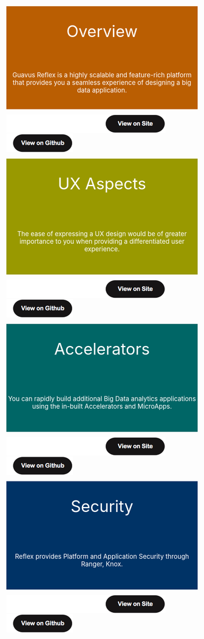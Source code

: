 
<div style="background-color:rgb(186,94,2); text-align:center; vertical-align: middle; padding:40px 0; font-size: 3em; color:white;">Overview</div>
<div style="background-color:rgb(186,94,2); text-align:center; vertical-align: middle; padding:40px 0; font-size: 1.2em; color:white;">
Guavus Reflex is a highly scalable and feature-rich platform that provides you a seamless experience of designing a big data application.</div>

[![button](docs/viewonsite1.png)](https://guavusreflexplatform.gitbook.io/reflex-platform-overview/) [![button](docs/viewongithub.png)](https://github.com/abhilasha-garg-guavus/reflexPlatformOverview)

<div style="background-color:rgb(153,153,0); text-align:center; vertical-align: middle; padding:40px 0; font-size: 3em; color:white;">UX Aspects</div>

<div style="background-color:rgb(153,153,0); text-align:center; vertical-align: middle; padding:40px 0; font-size: 1.2em; color:white;">

The ease of expressing a UX design would be of greater importance to you when providing a differentiated user experience.
</div>

[![button](docs/viewonsite1.png)](https://guavusreflexplatform.gitbook.io/ux/) [![button](docs/viewongithub.png)](https://github.com/Guavus/user-management)

<div style="background-color:rgb(0,102,102); text-align:center; vertical-align: middle; padding:40px 0; font-size: 3em; color:white;">Accelerators</div>

<div style="background-color:rgb(0,102,102); text-align:center; vertical-align: middle; padding:40px 0; font-size: 1.2em; color:white;">

You can rapidly build additional Big Data analytics applications using the in-built Accelerators and MicroApps.</div>

[![button](docs/viewonsite1.png)](https://guavusreflexplatform.gitbook.io/reflex-platform-accelerators/) [![button](docs/viewongithub.png)](https://github.com/abhilasha-garg-guavus/reflexPlatformAccelerators)

<div style="background-color:rgb(0,51,102); text-align:center; vertical-align: middle; padding:40px 0; font-size: 3em; color:white;">Security </div>

<div style="background-color:rgb(0,51,102); text-align:center; vertical-align: middle; padding:40px 0; font-size: 1.2em; color:white;">

Reflex provides Platform and Application Security through Ranger, Knox.
</div>

[![button](docs/viewonsite1.png)](https://guavusreflexplatform.gitbook.io/security/) [![button](docs/viewongithub.png)](https://github.com/abhilasha-garg-guavus/ReflexSecurity)


